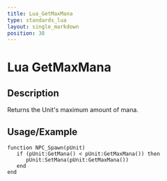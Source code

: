 ```yaml
---
title: Lua_GetMaxMana
type: standards_lua
layout: single_markdown
position: 38
---
```


# Lua GetMaxMana

## Description

Returns the Unit's maximum amount of mana.

## Usage/Example

```
function NPC_Spawn(pUnit)
   if (pUnit:GetMana() < pUnit:GetMaxMana()) then
      pUnit:SetMana(pUnit:GetMaxMana())
   end
end
```
